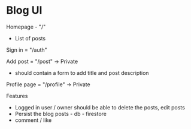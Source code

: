 # Blog UI

Homepage - "/"
- List of posts

Sign in = "/auth" 

Add post = "/post" -> Private
- should contain a form to add title and post description

Profile page = "/profile" -> Private

Features
- Logged in user / owner should be able to delete the posts, edit posts
- Persist the blog posts - db - firestore
- comment / like